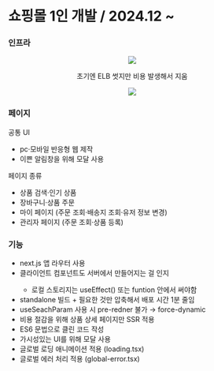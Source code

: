 <h1>쇼핑몰 1인 개발 / 2024.12 ~ </h1>

### 인프라
<p align="center">
<img src="https://github.com/user-attachments/assets/fee97e3b-fe2a-4662-b7e6-555f3c8f68e5" />
</p>
<p align="center">초기엔 ELB 썻지만 비용 발생해서 지움</p>

<p align="center">
<img src="https://github.com/user-attachments/assets/b3528f47-4cdb-4fd4-a5bb-2eed72233c6c" />
</p>

### 페이지
공통 UI
<ul>
  <li>pc·모바일 반응형 웹 제작</li>
  <li>이쁜 알림창을 위해 모달 사용</li>
</ul>

페이지 종류
<ul>
  <li>상품 검색·인기 상품</li>
  <li>장바구니·상품 주문</li>
  <li>마이 페이지 (주문 조회·배송지 조회·유저 정보 변경)</li>
  <li>관리자 페이지 (주문 조회·상품 등록)</li>
</ul>

### 기능


<ul>
  <li>next.js 앱 라우터 사용</li>
    <li>클라이언트 컴포넌트도 서버에서 만들어지는 걸 인지</li>
  <ul>
    <li>로컬 스토리지는 useEffect() 또는 funtion 안에서 써야함</li>
  </ul>
  <li>standalone 빌드 + 필요한 것만 압축해서 배포 시간 1분 줄임</li>
  <li>useSeachParam 사용 시 pre-redner 불가 → force-dynamic</li>
  <li>비용 절감을 위해 상품 상세 페이지만 SSR 적용</li>
  <li>ES6 문법으로 클린 코드 작성</li>
  <li>가시성있는 UI를 위해 모달 사용</li>
  <li>글로벌 로딩 애니메이션 적용 (loading.tsx)</li>
  <li>글로벌 에러 처리 적용 (global-error.tsx)</li>
</ul>

